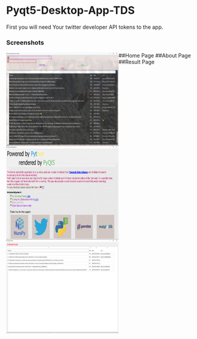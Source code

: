 # Pyqt5-Desktop-App-TDS

First you will need Your twitter developer API tokens to the app.


### Screenshots
##Home Page
<img src="res/Screenshot (121).png" align="left" height="250" width="300" >
##About Page
<img src="res/Screenshot (122).png" align="left" height="250" width="300" >
##Result Page
<img src="res/Screenshot (123).png" align="left" height="250" width="300" >
